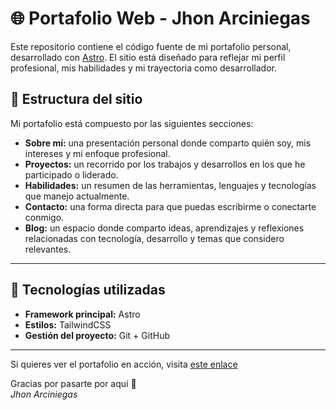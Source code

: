 # 🌐 Portafolio Web - Jhon Arciniegas

Este repositorio contiene el código fuente de mi portafolio personal, desarrollado con [Astro](https://astro.build). El sitio está diseñado para reflejar mi perfil profesional, mis habilidades y mi trayectoria como desarrollador.

## 🧭 Estructura del sitio

Mi portafolio está compuesto por las siguientes secciones:

- **Sobre mí:** una presentación personal donde comparto quién soy, mis intereses y mi enfoque profesional.
- **Proyectos:** un recorrido por los trabajos y desarrollos en los que he participado o liderado.
- **Habilidades:** un resumen de las herramientas, lenguajes y tecnologías que manejo actualmente.
- **Contacto:** una forma directa para que puedas escribirme o conectarte conmigo.
- **Blog:** un espacio donde comparto ideas, aprendizajes y reflexiones relacionadas con tecnología, desarrollo y temas que considero relevantes.
  
 --- 

## 🚀 Tecnologías utilizadas

- **Framework principal:** Astro
- **Estilos:** TailwindCSS
- **Gestión del proyecto:** Git + GitHub

---

Si quieres ver el portafolio en acción, visita [este enlace](https://arcibyte.vercel.app)

Gracias por pasarte por aquí 🙌  
_Jhon Arciniegas_
